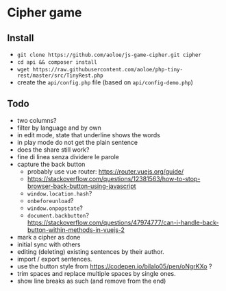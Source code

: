 # Cipher game

## Install

- `git clone https://github.com/aoloe/js-game-cipher.git cipher`
- `cd api && composer install`
- `wget https://raw.githubusercontent.com/aoloe/php-tiny-rest/master/src/TinyRest.php`
- create the `api/config.php` file (based on `api/config-demo.php`)

## Todo

- two columns?
- filter by language and by own
- in edit mode, state that underline shows the words
- in play mode do not get the plain sentence
- does the share still work?
- fine di linea  senza dividere le parole
- capture the back button
  - probably use vue router: <https://router.vuejs.org/guide/>
  - <https://stackoverflow.com/questions/12381563/how-to-stop-browser-back-button-using-javascript>
  - `window.location.hash`?
  - `onbeforeunload`?
  - `window.onpopstate`?
  - `document.backbutton`? <https://stackoverflow.com/questions/47974777/can-i-handle-back-button-within-methods-in-vuejs-2>
- mark a cipher as done
- initial sync with others
- editing (deleting) existing sentences by their author.
- import / export sentences.
- use the button style from <https://codepen.io/bilalo05/pen/oNgrKXo> ?
- trim spaces and replace multiple spaces by single ones.
- show line breaks as such (and remove from the end)
